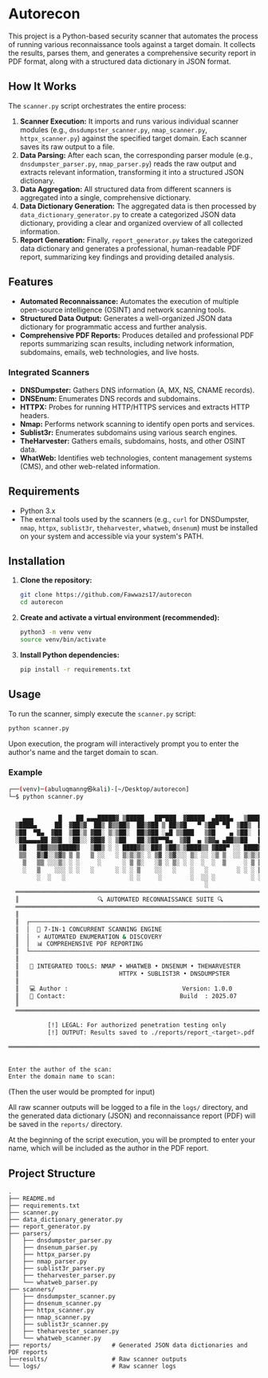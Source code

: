 # Autorecon

This project is a Python-based security scanner that automates the process of running various reconnaissance tools against a target domain. It collects the results, parses them, and generates a comprehensive security report in PDF format, along with a structured data dictionary in JSON format.

## How It Works

The `scanner.py` script orchestrates the entire process:

1.  **Scanner Execution:** It imports and runs various individual scanner modules (e.g., `dnsdumpster_scanner.py`, `nmap_scanner.py`, `httpx_scanner.py`) against the specified target domain. Each scanner saves its raw output to a file.
2.  **Data Parsing:** After each scan, the corresponding parser module (e.g., `dnsdumpster_parser.py`, `nmap_parser.py`) reads the raw output and extracts relevant information, transforming it into a structured JSON dictionary.
3.  **Data Aggregation:** All structured data from different scanners is aggregated into a single, comprehensive dictionary.
4.  **Data Dictionary Generation:** The aggregated data is then processed by `data_dictionary_generator.py` to create a categorized JSON data dictionary, providing a clear and organized overview of all collected information.
5.  **Report Generation:** Finally, `report_generator.py` takes the categorized data dictionary and generates a professional, human-readable PDF report, summarizing key findings and providing detailed analysis.

## Features

*   **Automated Reconnaissance:** Automates the execution of multiple open-source intelligence (OSINT) and network scanning tools.
*   **Structured Data Output:** Generates a well-organized JSON data dictionary for programmatic access and further analysis.
*   **Comprehensive PDF Reports:** Produces detailed and professional PDF reports summarizing scan results, including network information, subdomains, emails, web technologies, and live hosts.

### Integrated Scanners

*   **DNSDumpster:** Gathers DNS information (A, MX, NS, CNAME records).
*   **DNSEnum:** Enumerates DNS records and subdomains.
*   **HTTPX:** Probes for running HTTP/HTTPS services and extracts HTTP headers.
*   **Nmap:** Performs network scanning to identify open ports and services.
*   **Sublist3r:** Enumerates subdomains using various search engines.
*   **TheHarvester:** Gathers emails, subdomains, hosts, and other OSINT data.
*   **WhatWeb:** Identifies web technologies, content management systems (CMS), and other web-related information.

## Requirements

*   Python 3.x
*   The external tools used by the scanners (e.g., `curl` for DNSDumpster, `nmap`, `httpx`, `sublist3r`, `theharvester`, `whatweb`, `dnsenum`) must be installed on your system and accessible via your system's PATH.

## Installation

1.  **Clone the repository:**
    ```bash
    git clone https://github.com/Fawwazs17/autorecon 
    cd autorecon
    ```

2.  **Create and activate a virtual environment (recommended):**
    ```bash
    python3 -m venv venv
    source venv/bin/activate
    ```

3.  **Install Python dependencies:**
    ```bash
    pip install -r requirements.txt
    ```

## Usage

To run the scanner, simply execute the `scanner.py` script:

```bash
python scanner.py
```

Upon execution, the program will interactively prompt you to enter the author's name and the target domain to scan.

### Example

```bash
┌──(venv)─(abuluqmanng㉿kali)-[~/Desktop/autorecon]
└─$ python scanner.py


    ▄▄▄       █    ██ ▄▄▄█████▓ ▒█████   ██▀███  ▓█████  ▄████▄   ▒█████   ███▄    █ 
  ▒████▄     ██  ▓██▒▓  ██▒ ▓▒▒██▒  ██▒▓██ ▒ ██▒▓█   ▀ ▒██▀ ▀█  ▒██▒  ██▒ ██ ▀█   █ 
  ▒██  ▀█▄  ▓██  ▒██░▒ ▓██░ ▒░▒██░  ██▒▓██ ░▄█ ▒▒███   ▒▓█    ▄ ▒██░  ██▒▓██  ▀█ ██▒
  ░██▄▄▄▄██ ▓▓█  ░██░░ ▓██▓ ░ ▒██   ██░▒██▀▀█▄  ▒▓█  ▄ ▒▓▓▄ ▄██▒▒██   ██░▓██▒  ▐▌██▒
   ▓█   ▓██▒▒▒█████▓   ▒██▒ ░ ░ ████▓▒░░██▓ ▒██▒░▒████▒▒ ▓███▀ ░░ ████▓▒░▒██░   ▓██░
   ▒▒   ▓▒█░░▒▓▒ ▒ ▒   ▒ ░░   ░ ▒░▒░▒░ ░ ▒▓ ░▒▓░░░ ▒░ ░░ ░▒ ▒  ░░ ▒░▒░▒░ ░ ▒░   ▒ ▒ 
    ▒   ▒▒ ░░░▒░ ░ ░     ░      ░ ▒ ▒░   ░▒ ░ ▒░ ░ ░  ░  ░  ▒     ░ ▒ ▒░ ░ ░░   ░ ▒░
    ░   ▒    ░░░ ░ ░   ░      ░ ░ ░ ▒    ░░   ░    ░   ░        ░ ░ ░ ▒     ░   ░ ░ 
        ░  ░   ░                  ░ ░     ░        ░  ░░ ░          ░ ░           ░ 
                                                       ░                 
  ═══════════════════════════════════════════════════════════════════════════════════                  
  ║                      🔍 AUTOMATED RECONNAISSANCE SUITE 🔍                       ║
  ═══════════════════════════════════════════════════════════════════════════════════
  ║                                                                                 ║
  ║  ┌─────────────────────────────────────────────────────────────────────────┐    ║
  ║  │  🚀 7-IN-1 CONCURRENT SCANNING ENGINE                                   │    ║
  ║  │  ⚡ AUTOMATED ENUMERATION & DISCOVERY                                    │    ║
  ║  │  📊 COMPREHENSIVE PDF REPORTING                                         │    ║
  ║  └─────────────────────────────────────────────────────────────────────────┘    ║
  ║                                                                                 ║
  ║   🔧 INTEGRATED TOOLS: NMAP • WHATWEB • DNSENUM • THEHARVESTER                  ║
  ║                            HTTPX • SUBLIST3R • DNSDUMPSTER                      ║
  ║                                                                                 ║
  ║   💻 Author :                                Version: 1.0.0                     ║
  ║   📧 Contact:                                Build  : 2025.07                   ║
  ║                                                                                 ║
  ═══════════════════════════════════════════════════════════════════════════════════

           [!] LEGAL: For authorized penetration testing only
           [!] OUTPUT: Results saved to ./reports/report_<target>.pdf

═══════════════════════════════════════════════════════════════════════════════════════
                                               
                              
Enter the author of the scan:
Enter the domain name to scan: 

```
(Then the user would be prompted for input)

All raw scanner outputs will be logged to a file in the `logs/` directory, and the generated data dictionary (JSON) and reconnaissance report (PDF) will be saved in the `reports/` directory.

At the beginning of the script execution, you will be prompted to enter your name, which will be included as the author in the PDF report.

## Project Structure

```
.
├── README.md
├── requirements.txt
├── scanner.py
├── data_dictionary_generator.py
├── report_generator.py
├── parsers/
│   ├── dnsdumpster_parser.py
│   ├── dnsenum_parser.py
│   ├── httpx_parser.py
│   ├── nmap_parser.py
│   ├── sublist3r_parser.py
│   ├── theharvester_parser.py
│   └── whatweb_parser.py
├── scanners/
│   ├── dnsdumpster_scanner.py
│   ├── dnsenum_scanner.py
│   ├── httpx_scanner.py
│   ├── nmap_scanner.py
│   ├── sublist3r_scanner.py
│   ├── theharvester_scanner.py
│   └── whatweb_scanner.py
├── reports/                 # Generated JSON data dictionaries and PDF reports
├──results/                  # Raw scanner outputs
└── logs/                    # Raw scanner logs
```
